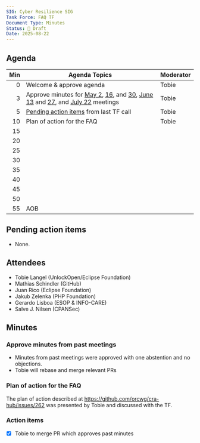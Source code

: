 ```yaml
---
SIG: Cyber Resilience SIG
Task Force: FAQ TF
Document Type: Minutes
Status: 📝 Draft
Date: 2025-08-22
---
```


##  Agenda

| Min | Agenda Topics | Moderator |
| --: | ----- | --- |
|   0 | Welcome & approve agenda | Tobie |
|   3 | Approve minutes for [May 2](./2025-05-02-mom-faq-tf.md), [16](./2025-05-16-mom-faq-tf.md), and [30](./2025-05-30-mom-faq-tf.md), [June 13](./2025-06-13-mom-faq-tf.md) and [27](./2025-06-27-mom-faq-tf.md), and [July 22](./2025-07-22-mom-faq-tf.md) meetings | Tobie |
|   5 | [Pending action items](#pending-action-items) from last TF call | Tobie |
|  10 | Plan of action for the FAQ | Tobie |
|  15 |  |  |
|  20 |  | |
|  25 |  | |
|  30 |  | |
|  35 |  | |
|  40 |  | |
|  45 |  | |
|  50 |  | |
|  55 | AOB | |

## Pending action items
- None.

## Attendees

* Tobie Langel (UnlockOpen/Eclipse Foundation)  
* Mathias Schindler (GitHub)  
* Juan Rico (Eclipse Foundation)
* Jakub Zelenka (PHP Foundation)  
* Gerardo Lisboa (ESOP & INFO-CARE)  
* Salve J. Nilsen (CPANSec)

## Minutes

### Approve minutes from past meetings

* Minutes from past meetings were approved with one abstention and no objections.  
* Tobie will rebase and merge relevant PRs

### Plan of action for the FAQ  

The plan of action described at https://github.com/orcwg/cra-hub/issues/262 was presented by Tobie and discussed with the TF.

### Action items

- [X] Tobie to merge PR which approves past minutes

